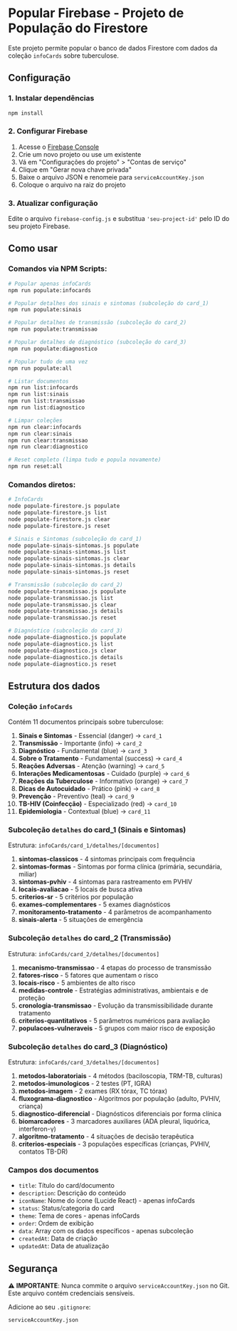 # Popular Firebase - Projeto de População do Firestore

Este projeto permite popular o banco de dados Firestore com dados da coleção `infoCards` sobre tuberculose.

## Configuração

### 1. Instalar dependências
```bash
npm install
```

### 2. Configurar Firebase
1. Acesse o [Firebase Console](https://console.firebase.google.com/)
2. Crie um novo projeto ou use um existente
3. Vá em "Configurações do projeto" > "Contas de serviço"
4. Clique em "Gerar nova chave privada"
5. Baixe o arquivo JSON e renomeie para `serviceAccountKey.json`
6. Coloque o arquivo na raiz do projeto

### 3. Atualizar configuração
Edite o arquivo `firebase-config.js` e substitua `'seu-project-id'` pelo ID do seu projeto Firebase.

## Como usar

### Comandos via NPM Scripts:

```bash
# Popular apenas infoCards
npm run populate:infocards

# Popular detalhes dos sinais e sintomas (subcoleção do card_1)
npm run populate:sinais

# Popular detalhes de transmissão (subcoleção do card_2)
npm run populate:transmissao

# Popular detalhes de diagnóstico (subcoleção do card_3)
npm run populate:diagnostico

# Popular tudo de uma vez
npm run populate:all

# Listar documentos
npm run list:infocards
npm run list:sinais
npm run list:transmissao
npm run list:diagnostico

# Limpar coleções
npm run clear:infocards
npm run clear:sinais
npm run clear:transmissao
npm run clear:diagnostico

# Reset completo (limpa tudo e popula novamente)
npm run reset:all
```

### Comandos diretos:

```bash
# InfoCards
node populate-firestore.js populate
node populate-firestore.js list
node populate-firestore.js clear
node populate-firestore.js reset

# Sinais e Sintomas (subcoleção do card_1)
node populate-sinais-sintomas.js populate
node populate-sinais-sintomas.js list
node populate-sinais-sintomas.js clear
node populate-sinais-sintomas.js details
node populate-sinais-sintomas.js reset

# Transmissão (subcoleção do card_2)
node populate-transmissao.js populate
node populate-transmissao.js list
node populate-transmissao.js clear
node populate-transmissao.js details
node populate-transmissao.js reset

# Diagnóstico (subcoleção do card_3)
node populate-diagnostico.js populate
node populate-diagnostico.js list
node populate-diagnostico.js clear
node populate-diagnostico.js details
node populate-diagnostico.js reset
```

## Estrutura dos dados

### Coleção `infoCards`
Contém 11 documentos principais sobre tuberculose:

1. **Sinais e Sintomas** - Essencial (danger) → `card_1`
2. **Transmissão** - Importante (info) → `card_2`
3. **Diagnóstico** - Fundamental (blue) → `card_3`
4. **Sobre o Tratamento** - Fundamental (success) → `card_4`
5. **Reações Adversas** - Atenção (warning) → `card_5`
6. **Interações Medicamentosas** - Cuidado (purple) → `card_6`
7. **Reações da Tuberculose** - Informativo (orange) → `card_7`
8. **Dicas de Autocuidado** - Prático (pink) → `card_8`
9. **Prevenção** - Preventivo (teal) → `card_9`
10. **TB-HIV (Coinfecção)** - Especializado (red) → `card_10`
11. **Epidemiologia** - Contextual (blue) → `card_11`

### Subcoleção `detalhes` do card_1 (Sinais e Sintomas)
Estrutura: `infoCards/card_1/detalhes/[documentos]`

1. **sintomas-classicos** - 4 sintomas principais com frequência
2. **sintomas-formas** - Sintomas por forma clínica (primária, secundária, miliar)
3. **sintomas-pvhiv** - 4 sintomas para rastreamento em PVHIV
4. **locais-avaliacao** - 5 locais de busca ativa
5. **criterios-sr** - 5 critérios por população
6. **exames-complementares** - 5 exames diagnósticos
7. **monitoramento-tratamento** - 4 parâmetros de acompanhamento
8. **sinais-alerta** - 5 situações de emergência

### Subcoleção `detalhes` do card_2 (Transmissão)
Estrutura: `infoCards/card_2/detalhes/[documentos]`

1. **mecanismo-transmissao** - 4 etapas do processo de transmissão
2. **fatores-risco** - 5 fatores que aumentam o risco
3. **locais-risco** - 5 ambientes de alto risco
4. **medidas-controle** - Estratégias administrativas, ambientais e de proteção
5. **cronologia-transmissao** - Evolução da transmissibilidade durante tratamento
6. **criterios-quantitativos** - 5 parâmetros numéricos para avaliação
7. **populacoes-vulneraveis** - 5 grupos com maior risco de exposição

### Subcoleção `detalhes` do card_3 (Diagnóstico)
Estrutura: `infoCards/card_3/detalhes/[documentos]`

1. **metodos-laboratoriais** - 4 métodos (baciloscopia, TRM-TB, culturas)
2. **metodos-imunologicos** - 2 testes (PT, IGRA)
3. **metodos-imagem** - 2 exames (RX tórax, TC tórax)
4. **fluxograma-diagnostico** - Algoritmos por população (adulto, PVHIV, criança)
5. **diagnostico-diferencial** - Diagnósticos diferenciais por forma clínica
6. **biomarcadores** - 3 marcadores auxiliares (ADA pleural, liquórica, interferon-γ)
7. **algoritmo-tratamento** - 4 situações de decisão terapêutica
8. **criterios-especiais** - 3 populações específicas (crianças, PVHIV, contatos TB-DR)

### Campos dos documentos
- `title`: Título do card/documento
- `description`: Descrição do conteúdo
- `iconName`: Nome do ícone (Lucide React) - apenas infoCards
- `status`: Status/categoria do card
- `theme`: Tema de cores - apenas infoCards
- `order`: Ordem de exibição
- `data`: Array com os dados específicos - apenas subcoleção
- `createdAt`: Data de criação
- `updatedAt`: Data de atualização

## Segurança

⚠️ **IMPORTANTE**: Nunca commite o arquivo `serviceAccountKey.json` no Git. Este arquivo contém credenciais sensíveis.

Adicione ao seu `.gitignore`:
```
serviceAccountKey.json
```